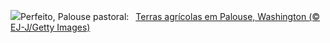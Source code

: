 ![](https://www.bing.com/th?id=OHR.PalouseHills_PT-BR1134118082_UHD.jpg&w=1000)Perfeito, Palouse pastoral:&nbsp;&ensp;[Terras agrícolas em Palouse, Washington (© EJ-J/Getty Images)](https://www.bing.com/th?id=OHR.PalouseHills_PT-BR1134118082_UHD.jpg)
<br><br/>
